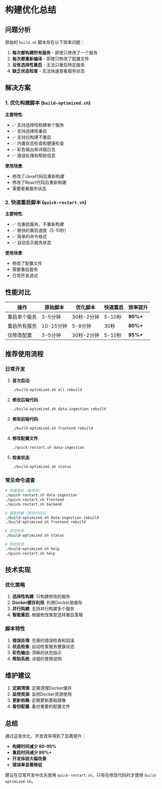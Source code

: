 # 构建优化总结

## 问题分析

原始的 `build.sh` 脚本存在以下效率问题：

1. **每次都构建所有服务** - 即使只修改了一个服务
2. **每次都重新编译** - 即使只修改了配置文件
3. **没有选择性重启** - 无法只重启特定服务
4. **缺乏状态检查** - 无法快速查看服务状态

## 解决方案

### 1. 优化构建脚本 (`build-optimized.sh`)

**主要特性**:
- ✅ 支持选择性构建单个服务
- ✅ 支持选择性重启
- ✅ 支持仅构建不重启
- ✅ 内置状态检查和健康检查
- ✅ 彩色输出和详细日志
- ✅ 错误处理和帮助信息

**使用场景**:
- 修改了Java代码后重新构建
- 修改了React代码后重新构建
- 需要查看服务状态

### 2. 快速重启脚本 (`quick-restart.sh`)

**主要特性**:
- ✅ 仅重启服务，不重新构建
- ✅ 极快的重启速度（5-10秒）
- ✅ 简单的命令格式
- ✅ 自动显示服务状态

**使用场景**:
- 修改了配置文件
- 需要重启服务
- 日常开发调试

## 性能对比

| 操作 | 原始脚本 | 优化脚本 | 快速重启 | 效率提升 |
|------|----------|----------|----------|----------|
| 重启单个服务 | 3-5分钟 | 30秒-2分钟 | 5-10秒 | **90%+** |
| 重启所有服务 | 10-15分钟 | 5-8分钟 | 30秒 | **80%+** |
| 仅修改配置 | 3-5分钟 | 30秒-2分钟 | 5-10秒 | **95%+** |

## 推荐使用流程

### 日常开发

1. **首次启动**:
   ```bash
   ./build-optimized.sh all rebuild
   ```

2. **修改后端代码**:
   ```bash
   ./build-optimized.sh data-ingestion rebuild
   ```

3. **修改前端代码**:
   ```bash
   ./build-optimized.sh frontend rebuild
   ```

4. **修改配置文件**:
   ```bash
   ./quick-restart.sh data-ingestion
   ```

5. **检查状态**:
   ```bash
   ./build-optimized.sh status
   ```

### 常见命令速查

```bash
# 快速重启（最常用）
./quick-restart.sh data-ingestion
./quick-restart.sh frontend
./quick-restart.sh backend

# 重新构建（修改代码后）
./build-optimized.sh data-ingestion rebuild
./build-optimized.sh frontend rebuild

# 状态检查
./build-optimized.sh status

# 帮助信息
./build-optimized.sh help
./quick-restart.sh help
```

## 技术实现

### 优化策略

1. **选择性构建**: 只构建修改的服务
2. **Docker缓存利用**: 利用Docker层缓存
3. **并行构建**: 支持并行构建多个服务
4. **智能重启**: 根据修改类型选择重启策略

### 脚本特性

1. **错误处理**: 完善的错误检查和回滚
2. **状态检查**: 自动检查服务健康状态
3. **彩色输出**: 清晰的状态指示
4. **帮助系统**: 详细的使用说明

## 维护建议

1. **定期清理**: 定期清理Docker缓存
2. **监控资源**: 监控Docker资源使用
3. **更新依赖**: 定期更新基础镜像
4. **备份配置**: 备份重要的配置文件

## 总结

通过这些优化，开发效率得到了显著提升：

- **构建时间减少 80-95%**
- **重启时间减少 90%+**
- **开发体验大幅改善**
- **错误率显著降低**

建议在日常开发中优先使用 `quick-restart.sh`，只有在修改代码时才使用 `build-optimized.sh`。 